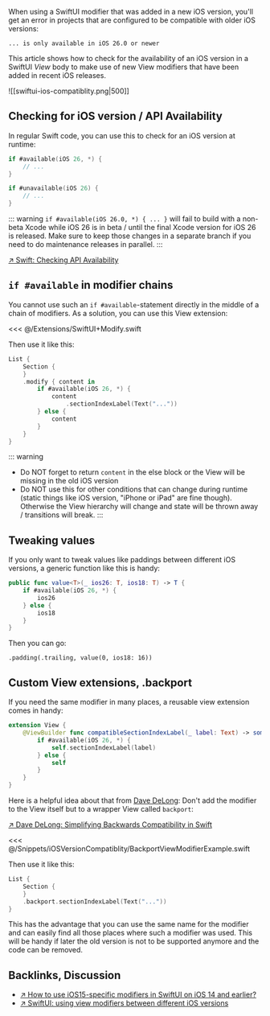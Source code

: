 When using a SwiftUI modifier that was added in a new iOS version, you'll get an error in projects that are configured to be compatible with older iOS versions:

```
... is only available in iOS 26.0 or newer
```

This article shows how to check for the availability of an iOS version in a SwiftUI _View_ body to make use of new View modifiers that have been added in recent iOS releases.

![[swiftui-ios-compatiblity.png|500]]
## Checking for iOS version / API Availability <apply id="checking-availablity"/>

In regular Swift code, you can use this to check for an iOS version at runtime:

```swift
if #available(iOS 26, *) {
    // ...
}

if #unavailable(iOS 26) {
    // ...
}
```

::: warning
`if #available(iOS 26.0, *) { ... }` will fail to build with a non-beta Xcode while iOS 26 is in beta / until the final Xcode version for iOS 26 is released. Make sure to keep those changes in a separate branch if you need to do maintenance releases in parallel.
:::

[↗ Swift: Checking API Availability](https://docs.swift.org/swift-book/documentation/the-swift-programming-language/controlflow/#Checking-API-Availability)

## `if #available` in modifier chains

You cannot use such an `if #available`-statement directly in the middle of a chain of modifiers. As a solution, you can use this View extension:

<<< @/Extensions/SwiftUI+Modify.swift

Then use it like this:

```swift
List {
    Section {
    }
    .modify { content in
        if #available(iOS 26, *) {
            content
                .sectionIndexLabel(Text("..."))
        } else {
            content
        }
    }
}
```

::: warning
* Do NOT forget to return `content` in the else block or the View will be missing in the old iOS version
* Do NOT use this for other conditions that can change during runtime (static things like iOS version, "iPhone or iPad" are fine though). Otherwise the View hierarchy will change and state will be thrown away / transitions will break.
:::

## Tweaking values

If you only want to tweak values like paddings between different iOS versions, a generic function like this is handy:

```swift
public func value<T>(_ ios26: T, ios18: T) -> T {
    if #available(iOS 26, *) {
        ios26
    } else {
        ios18
    }
}
```

Then you can go:

`.padding(.trailing, value(0, ios18: 16))`

## Custom View extensions, .backport

If you need the same modifier in many places, a reusable view extension comes in handy:

```swift
extension View {
    @ViewBuilder func compatibleSectionIndexLabel(_ label: Text) -> some View {
        if #available(iOS 26, *) {
            self.sectionIndexLabel(label)
        } else {
            self
        }
    }
}
```

Here is a helpful idea about that from [Dave DeLong](https://mastodon.social/@davedelong): Don't add the modifier to the View itself but to a wrapper View called `backport`:

[↗ Dave DeLong: Simplifying Backwards Compatibility in Swift](https://davedelong.com/blog/2021/10/09/simplifying-backwards-compatibility-in-swift/)

<<< @/Snippets/iOSVersionCompatiblity/BackportViewModifierExample.swift

Then use it like this:

```swift
List {
    Section {
    }
    .backport.sectionIndexLabel(Text("..."))
}
```

This has the advantage that you can use the same name for the modifier and can easily find all those places where such a modifier was used. This will be handy if later the old version is not to be supported anymore and the code can be removed.

## Backlinks, Discussion

* [↗ How to use iOS15-specific modifiers in SwiftUI on iOS 14 and earlier?](https://developer.apple.com/forums/thread/689189#690630022)
* [↗ SwiftUI: using view modifiers between different iOS versions](https://stackoverflow.com/questions/68892142/swiftui-using-view-modifiers-between-different-ios-versions-without-available/69506048#69506048)
